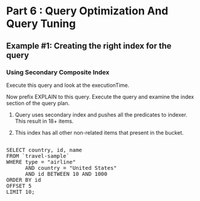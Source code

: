# Part 6 : Query Optimization And Query Tuning

## Example #1: Creating the right index for the query

### Using Secondary Composite Index

Execute this query and look at the executionTime.

Now prefix EXPLAIN to this query. Execute the query and examine the index section of the query plan.


1. Query uses secondary index and pushes all the predicates to indexer. This result in 18+ items.

2. This index has all other non-related items that present in the bucket.


<pre id="example"> 
SELECT country, id, name
FROM `travel-sample`
WHERE type = "airline"
      AND country = "United States"
      AND id BETWEEN 10 AND 1000
ORDER BY id
OFFSET 5
LIMIT 10;
</pre>
